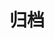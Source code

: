 ---
title: "归档"
layout: "archives"  # 指定为归档布局
menu:              # 可选：添加到导航菜单
  main:
    weight: 60
    name: "归档"
---